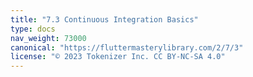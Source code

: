```yaml
---
title: "7.3 Continuous Integration Basics"
type: docs
nav_weight: 73000
canonical: "https://fluttermasterylibrary.com/2/7/3"
license: "© 2023 Tokenizer Inc. CC BY-NC-SA 4.0"
---
```

